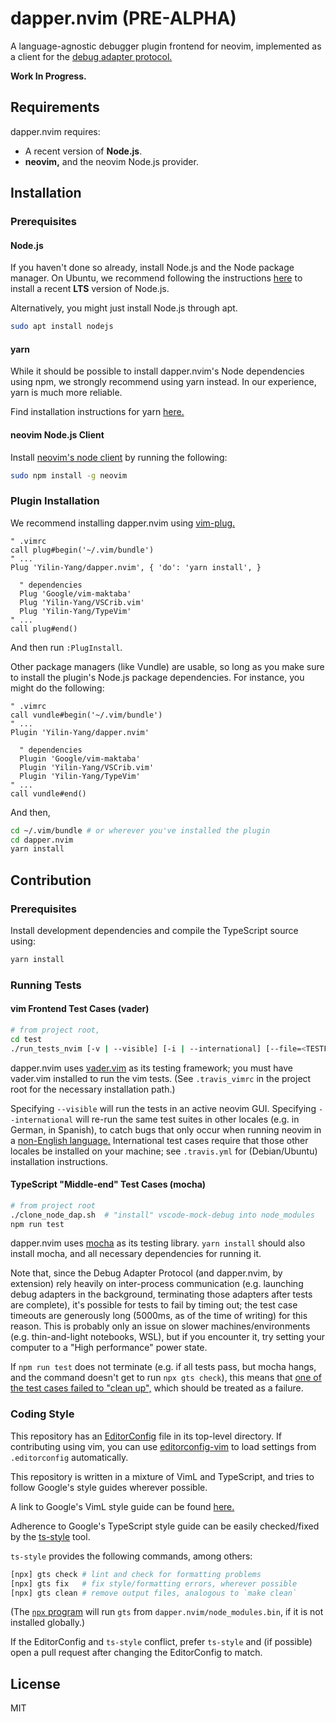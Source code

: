 dapper.nvim (PRE-ALPHA)
================================================================================
A language-agnostic debugger plugin frontend for neovim, implemented as a client
for the [debug adapter protocol.](https://microsoft.github.io/debug-adapter-protocol/)

**Work In Progress.**


Requirements
--------------------------------------------------------------------------------
dapper.nvim requires:

- A recent version of **Node.js**.
- **neovim,** and the neovim Node.js provider.
<!-- TODO update requirements based on nvim api functions -->
<!-- TODO update Node requirements -->

Installation
--------------------------------------------------------------------------------

### Prerequisites

#### Node.js
If you haven't done so already, install Node.js and the Node package manager. On
Ubuntu, we recommend following the instructions [here](https://websiteforstudents.com/install-the-latest-node-js-and-nmp-packages-on-ubuntu-16-04-18-04-lts/)
to install a recent **LTS** version of Node.js.

Alternatively, you might just install Node.js through apt.
```bash
sudo apt install nodejs
```

#### yarn
While it should be possible to install dapper.nvim's Node dependencies using
npm, we strongly recommend using yarn instead. In our experience, yarn is much
more reliable.

Find installation instructions for yarn [here.](https://yarnpkg.com/lang/en/docs/install/)

#### neovim Node.js Client

Install [neovim's node client](https://github.com/neovim/node-client) by running
the following:

```bash
sudo npm install -g neovim
```

### Plugin Installation
We recommend installing dapper.nvim using [vim-plug.](https://github.com/junegunn/vim-plug)

```vim
" .vimrc
call plug#begin('~/.vim/bundle')
" ...
Plug 'Yilin-Yang/dapper.nvim', { 'do': 'yarn install', }

  " dependencies
  Plug 'Google/vim-maktaba'
  Plug 'Yilin-Yang/VSCrib.vim'
  Plug 'Yilin-Yang/TypeVim'
" ...
call plug#end()
```
And then run `:PlugInstall`.

Other package managers (like Vundle) are usable, so long as you make sure to
install the plugin's Node.js package dependencies. For instance, you might do
the following:

```vim
" .vimrc
call vundle#begin('~/.vim/bundle')
" ...
Plugin 'Yilin-Yang/dapper.nvim'

  " dependencies
  Plugin 'Google/vim-maktaba'
  Plugin 'Yilin-Yang/VSCrib.vim'
  Plugin 'Yilin-Yang/TypeVim'
" ...
call vundle#end()
```

And then,
```bash
cd ~/.vim/bundle # or wherever you've installed the plugin
cd dapper.nvim
yarn install
```

Contribution
--------------------------------------------------------------------------------

### Prerequisites
Install development dependencies and compile the TypeScript source using:

```bash
yarn install
```

### Running Tests

#### vim Frontend Test Cases (vader)

```bash
# from project root,
cd test
./run_tests_nvim [-v | --visible] [-i | --international] [--file=<TESTFILE.vader>]
```

dapper.nvim uses [vader.vim](https://github.com/junegunn/vader.vim) as its
testing framework; you must have vader.vim installed to run the vim tests. (See
`.travis_vimrc` in the project root for the necessary installation path.)

Specifying `--visible` will run the tests in an active neovim GUI. Specifying
`--international` will re-run the same test suites in other locales (e.g.
in German, in Spanish), to catch bugs that only occur when running neovim in
a [non-English language.](https://github.com/Yilin-Yang/vim-markbar/issues/5)
International test cases require that those other locales be installed on your
machine; see `.travis.yml` for (Debian/Ubuntu) installation instructions.

#### TypeScript "Middle-end" Test Cases (mocha)

```bash
# from project root
./clone_node_dap.sh  # "install" vscode-mock-debug into node_modules
npm run test
```
dapper.nvim uses [mocha](https://mochajs.org/) as its testing library. `yarn
install` should also install mocha, and all necessary dependencies for running
it.

Note that, since the Debug Adapter Protocol (and dapper.nvim, by extension) rely
heavily on inter-process communication (e.g. launching debug adapters in the
background, terminating those adapters after tests are complete), it's possible
for tests to fail by timing out; the test case timeouts are generously long
(5000ms, as of the time of writing) for this reason. This is probably only an
issue on slower machines/environments (e.g. thin-and-light notebooks, WSL), but
if you encounter it, try setting your computer to a "High performance" power
state.

If `npm run test` does not terminate (e.g. if all tests pass, but mocha hangs,
and the command doesn't get to run `npx gts check`), this means that [one of the
test cases failed to "clean up",](https://boneskull.com/mocha-v4-nears-release/#mochawontforceexit)
which should be treated as a failure.

### Coding Style
This repository has an [EditorConfig](https://editorconfig.org/) file in its
top-level directory. If contributing using vim, you can use [editorconfig-vim](https://editorconfig.org/)
to load settings from `.editorconfig` automatically.

This repository is written in a mixture of VimL and TypeScript, and
tries to follow Google's style guides wherever possible.

A link to Google's VimL style guide can be found [here.](https://google.github.io/styleguide/vimscriptguide.xml)

Adherence to Google's TypeScript style guide can be easily checked/fixed by the
[ts-style](https://github.com/google/ts-style) tool.

`ts-style` provides the following commands, among others:

```bash
[npx] gts check # lint and check for formatting problems
[npx] gts fix   # fix style/formatting errors, wherever possible
[npx] gts clean # remove output files, analogous to `make clean`
```

(The [`npx` program](https://www.npmjs.com/package/npx) will run `gts` from
`dapper.nvim/node_modules.bin`, if it is not installed globally.)

If the EditorConfig and `ts-style` conflict, prefer `ts-style` and (if possible)
open a pull request after changing the EditorConfig to match.

License
--------------------------------------------------------------------------------
MIT
